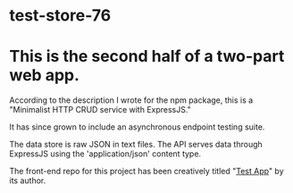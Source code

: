 # test-store-76

# This is the second half of a two-part web app.

According to the description I wrote for the npm package, this is a "Minimalist HTTP CRUD service with ExpressJS."

It has since grown to include an asynchronous endpoint testing suite.

The data store is raw JSON in text files. The API serves data through ExpressJS using the 'application/json' content type.

The front-end repo for this project has been creatively titled "[Test App](https://github.com/quantumtom/test-app)" by its author.
